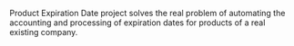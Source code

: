 Product Expiration Date project solves the real problem of automating the accounting and processing of expiration dates for products of a real existing company.
